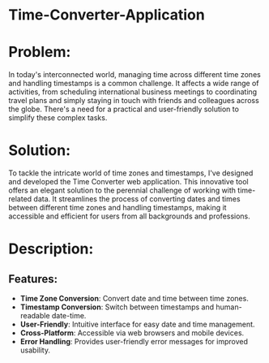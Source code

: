 # Time-Converter-Application

# Problem: 
In today's interconnected world, managing time across different time zones and handling timestamps is a common challenge. It affects a wide range of activities, from scheduling international business meetings to coordinating travel plans and simply staying in touch with friends and colleagues across the globe. There's a need for a practical and user-friendly solution to simplify these complex tasks.

# Solution: 
To tackle the intricate world of time zones and timestamps, I've designed and developed the Time Converter web application. This innovative tool offers an elegant solution to the perennial challenge of working with time-related data. It streamlines the process of converting dates and times between different time zones and handling timestamps, making it accessible and efficient for users from all backgrounds and professions.

# Description:

## Features:

* **Time Zone Conversion**: Convert date and time between time zones.
* **Timestamp Conversion**: Switch between timestamps and human-readable date-time.
* **User-Friendly**: Intuitive interface for easy date and time management.
* **Cross-Platform**: Accessible via web browsers and mobile devices.
* **Error Handling**: Provides user-friendly error messages for improved usability.

